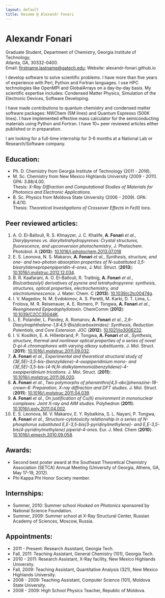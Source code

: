 ```yaml
---
layout: default
title: Resume @ Alexandr Fonari
---
```


# Alexandr Fonari

Graduate Student, Department of Chemistry, Georgia Institute of Technology,  
Atlanta, GA, 30332-0400.  
Email: firstname.lastname@gatech.edu; Website: alexandr-fonari.github.io

I develop software to solve scientific problems. I have more than five years of experience with Perl, Python and Fortran languages. I use HPC technologies like OpenMPI and GlobalArrays on a day-by-day basis. My scientific expertise includes: Condensed Matter Physics, Simulation of the Electronic Devices, Software Developing.

I have made contributions to quantum chemistry and condensed matter software packages: NWChem (5M lines) and Quantum Espresso (500K lines). I have implemented effective mass calculator for the semiconducting materials using Python and Fortran. I have 10+ peer reviewed articles either published or in preparation.

I am looking for a full-time internship for 3-6 months at a National Lab or Research/Software company.

## Education:
 
 * Ph. D. Chemistry from Georgia Institute of Technology (2011 - *2016*).
 * M. Sc. Chemistry from  New Mexico Highlands University (2009 - 2011). GPA: 3.88/4.00.  
 Thesis: *X-Ray Diffraction and Computational Studies of Materials for Photonics and Electronic Applications*.
 * B. Sc. Physics from Moldova State University (2006 - 2009). GPA: 8.4/10.  
 Thesis: *Theoretical Investigations of Crossover Effects in Fe(II) Ions*.

## Peer reviewed articles:

1. A. O. El-Ballouli, R. S. Khnayzer, J. C. Khalife, **A. Fonari** *et al.*, *Diarylpyrenes vs. diaryltetrahydropyrenes: Crystal structures,
ﬂuorescence, and upconversion photochemistry*, J. Photochem. Photobiol. A (**2013**): [10.1016/j.jphotochem.2013.07.018](http://dx.doi.org/10.1016/j.jphotochem.2013.07.018)
1. E. S. Leonova, N. S. Makarov, **A. Fonari** *et al.*, *Synthesis, structure, and one- and two-photon absorption properties of N-substituted 3,5-bisarylidenepropenpiperidin-4-ones*, J. Mol. Struct. (**2013**): [10.1016/j.molstruc.2012.12.034](http://dx.doi.org/10.1016/j.molstruc.2012.12.034).
1. B. R. Kaafarani, A. O. El-Ballouli, R. Trattnig, **A. Fonari** *et al.*, *Bis(carbazolyl) derivatives of pyrene and tetrahydropyrene: synthesis, structures, optical properties, electrochemistry, and electroluminescence*. J. Mater. Chem. C (**2013**): [10.1039/c2tc00474g](http://dx.doi.org/10.1039/c2tc00474g).
1. I. V. Magedov, N. M. Evdokimov, A. S. Peretti, M. Karki, D. T. Lima, L. Frolova, M. R. Reisenauer, A. E. Romero, P. Tongwa, **A. Fonari** *et al.*, *Reengineered Epipodophyllotoxin*. ChemComm (**2012**): [10.1039/C2CC35044K](http://dx.doi.org/10.1039/C2CC35044K).
1. L. E. Polander, L. Pandey, A. Romanov, **A. Fonari** *et al.*, *2,6-Diacylnaphthalene-1,8:4,5-Bis(dicarboximides): Synthesis, Reduction Potentials, and Core Extension*. JOC (**2012**): [10.1021/jo3006232](http://dx.doi.org/10.1021/jo3006232).
1. I. V. Kosilkin, E. A. Hillenbrand, P. Tongwa, **A. Fonari** *et al.*, *Synthesis, structure, thermal and nonlinear optical properties of a series of novel D-pi-A chromophores with varying alkoxy substituents*. J. Mol. Struct. (**2011**): [10.1016/j.molstruc.2011.09.032](http://dx.doi.org/10.1016/j.molstruc.2011.09.032).
1. **A. Fonari** *et al.*, *Experimental and theoretical structural study of (3E,5E)-3,5-bis-(benzylidene)-4-oxopiperidinium mono- and (3E,5E)-3,5-bis-(4-N,N-dialkylammonio)benzylidene)-4-oxopiperidinium trications*. J. Mol. Struct. (**2011**): [10.1016/j.molstruc.2011.06.020](http://dx.doi.org/10.1016/j.molstruc.2011.06.020).
1. **A. Fonari** *et al.*, *Two polymorphs of phenanthro[4,5-abc]phenazine-18-crown-6: Preparation, X-ray diffraction and DFT studies*. J. Mol. Struct. (**2011**): [10.1016/j.molstruc.2011.04.039](http://dx.doi.org/10.1016/j.molstruc.2011.04.039).
1. **A. Fonari** *et al.*, *On justification of Cu(II) environment in mononuclear complexes: Joint X-ray and AIM studies*. Polyhedron (**2011**): [10.1016/j.poly.2011.04.002](http://dx.doi.org/10.1016/j.poly.2011.04.002).
1. E. S. Leonova, M. V. Makarov, E. Y. Rybalkina, S. L. Nayani, P. Tongwa, **A. Fonari** *et al.*, *Structure-cytotoxicity relationship in a series of N-phosphorus substituted E,E-3,5-bis(3-pyridinylmethylene)- and E,E-3,5-bis(4-pyridinylmethylene) piperid-4-ones*. Eur. J. Med. Chem (**2010**): [10.1016/j.ejmech.2010.09.058](http://dx.doi.org/10.1016/j.ejmech.2010.09.058).

## Awards:

 - Second best poster award at the Southeast Theoretical Chemistry Association (SETCA) Annual Meeting (University of Georgia, Athens, GA, May 17-19, 2012).
 - Phi Kappa Phi Honor Society member.

## Internships:

 - Summer, 2010: Summer school *Hooked on Photonics* sponsored by National Science Foundation.
 - Summer, 2009: Summer school at X-Ray Structural Center, Russian Academy of Sciences, Moscow, Russia.

## Appointments:

 * 2011 - Present: Research Assistant, Georgia Tech.
 * Fall, 2011: Teaching Assistant, General Chemistry (101), Georgia Tech.
 * 2010 - 2011: Research Assistant, X-Ray facility, New Mexico Highlands University.
 * Fall, 2009: Teaching Assistant, Quantitative Analysis (321), New Mexico Highlands University.
 * 2008 - 2009: Teaching Assistant, Computer Science (101), Moldova State University.
 * 2008 - 2009: High School Physics Teacher, Republic of Moldova.

